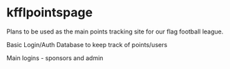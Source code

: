 # kfflpointspage


Plans to be used as the main points tracking site for our flag football league.

Basic Login/Auth
Database to keep track of points/users

Main logins - sponsors and admin

